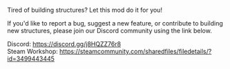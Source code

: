 Tired of building structures? Let this mod do it for you!

If you'd like to report a bug, suggest a new feature, or contribute to building new structures, please join our Discord community using the link below.

Discord: https://discord.gg/j8HQZZ76r8  
Steam Workshop: https://steamcommunity.com/sharedfiles/filedetails/?id=3499443445  
